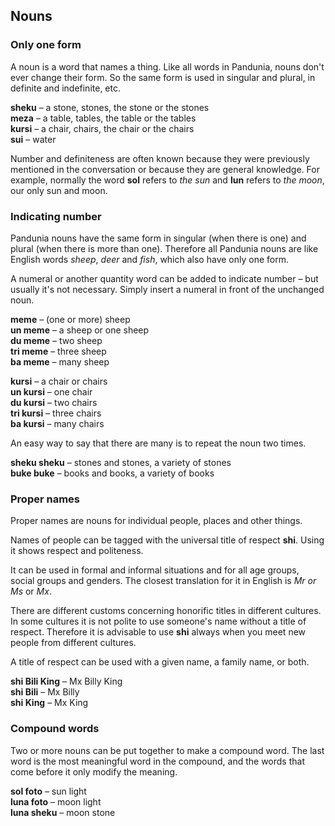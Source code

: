 ## Nouns

### Only one form

A noun is a word that names a thing.
Like all words in Pandunia, nouns don't ever change their form.
So the same form is used in singular and plural, in definite and indefinite, etc.

**sheku**
– a stone, stones, the stone or the stones  
**meza**
– a table, tables, the table or the tables  
**kursi**
– a chair, chairs, the chair or the chairs  
**sui**
– water

Number and definiteness are often known because they were previously mentioned in the conversation or because they are general knowledge.
For example, normally the word **sol** refers to _the sun_ and **lun** refers to _the moon_, our only sun and moon.


### Indicating number

Pandunia nouns have the same form
in singular (when there is one)
and plural (when there is more than one).
Therefore all Pandunia nouns are like English words
_sheep_, _deer_ and _fish_,
which also have only one form.

A numeral or another quantity word can be added to indicate number
– but usually it's not necessary.
Simply insert a numeral in front of the unchanged noun.

**meme**
– (one or more) sheep  
**un meme**
– a sheep or one sheep  
**du meme**
– two sheep  
**tri meme**
– three sheep  
**ba meme**
– many sheep

**kursi**
– a chair or chairs  
**un kursi**
– one chair  
**du kursi**
– two chairs  
**tri kursi**
– three chairs  
**ba kursi**
– many chairs

An easy way to say that there are many is to repeat the noun two times.

**sheku sheku**
– stones and stones, a variety of stones  
**buke buke**
– books and books, a variety of books


### Proper names

Proper names are nouns for individual people, places and other things.

Names of people can be tagged with the universal title of respect
**shi**.
Using it shows respect and politeness.

It can be used in formal and informal situations and for all age groups, social groups and genders.
The closest translation for it in English is _Mr or Ms_ or _Mx_.

There are different customs concerning honorific titles in different cultures.
In some cultures it is not polite to use someone's name without a title of respect.
Therefore it is advisable to use **shi** always when you meet new people from different cultures.

A title of respect can be used with a given name, a family name, or both.

**shi Bili King**
– Mx Billy King  
**shi Bili**
– Mx Billy  
**shi King**
– Mx King


### Compound words

Two or more nouns can be put together to make a compound word.
The last word is the most meaningful word in the compound,
and the words that come before it only modify the meaning.

**sol foto**
– sun light  
**luna foto**
– moon light  
**luna sheku**
– moon stone

